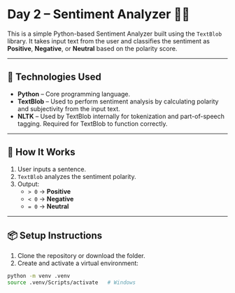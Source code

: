 # Day 2 – Sentiment Analyzer 🧠💬

This is a simple Python-based Sentiment Analyzer built using the `TextBlob` library. It takes input text from the user and classifies the sentiment as **Positive**, **Negative**, or **Neutral** based on the polarity score.

---

## 🔧 Technologies Used

- **Python** – Core programming language.
- **TextBlob** – Used to perform sentiment analysis by calculating polarity and subjectivity from the input text.
- **NLTK** – Used by TextBlob internally for tokenization and part-of-speech tagging. Required for TextBlob to function correctly.

---

## 🚀 How It Works

1. User inputs a sentence.
2. `TextBlob` analyzes the sentiment polarity.
3. Output:
   - `> 0` → **Positive**
   - `< 0` → **Negative**
   - `= 0` → **Neutral**

---

## 📦 Setup Instructions

1. Clone the repository or download the folder.
2. Create and activate a virtual environment:

```bash
python -m venv .venv
source .venv/Scripts/activate   # Windows
